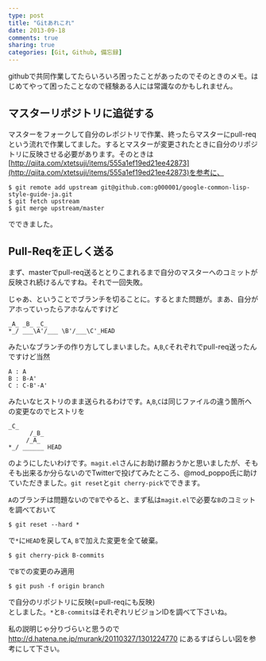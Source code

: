 ```yaml
---
type: post
title: "Gitあれこれ"
date: 2013-09-18
comments: true
sharing: true
categories: [Git, Github, 備忘録]
---
```

githubで共同作業してたらいろいろ困ったことがあったのでそのときのメモ。はじめてやって困ったことなので経験ある人には常識なのかもしれません。

<!--more-->
## マスターリポジトリに追従する

マスターをフォークして自分のレポジトリで作業、終ったらマスターにpull-reqという流れで作業してました。するとマスターが変更されたときに自分のリポジトリに反映させる必要があります。そのときは [http://qiita.com/xtetsuji/items/555a1ef19ed21ee42873](http://qiita.com/xtetsuji/items/555a1ef19ed21ee42873)を参考に、

    $ git remote add upstream git@github.com:g000001/google-common-lisp-style-guide-ja.git
    $ git fetch upstream
    $ git merge upstream/master

でできました。

## Pull-Reqを正しく送る

まず、masterでpull-req送るととりこまれるまで自分のマスターへのコミットが反映され続けるんですね。それで一回失敗。

じゃあ、ということでブランチを切ることに。するとまた問題が。まあ、自分がアホっていったらアホなんですけど

    _A_ _B_ _C_
    *_/ ___\A'/___ \B'/___\C'_HEAD

みたいなブランチの作り方してしまいました。`A`,`B`,`C`それぞれでpull-req送ったんですけど当然

    A : A
    B : B-A'
    C : C-B'-A'

みたいなヒストリのまま送られるわけです。`A`,`B`,`C`は同じファイルの違う箇所への変更なのでヒストリを

    _C_
          /_B_
         /_A_ 
    *_/ ______ HEAD

のようにしたいわけです。`magit.el`さんにお助け願おうかと思いましたが、そもそも出来るか分らないのでTwitterで投げてみたところ、@mod\_poppo氏に助けていただきました。`git reset`と`git cherry-pick`でできます。

`A`のブランチは問題ないので`B`でやると、まず私は`magit.el`で必要な`B`のコミットを調べておいて

    $ git reset --hard *

で`*`に`HEAD`を戻して`A`, `B`で加えた変更を全て破棄。

    $ git cherry-pick B-commits

で`B`での変更のみ適用

    $ git push -f origin branch

で自分のリポジトリに反映(=pull-reqにも反映)  
としました。`*`と`B-commits`はそれぞれリビジョンIDを調べて下さいね。

私の説明じゃ分りづらいと思うので http://d.hatena.ne.jp/murank/20110327/1301224770 にあるすばらしい図を参考にして下さい。


